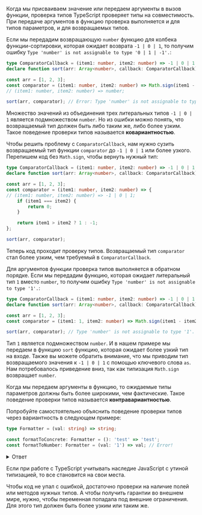 Когда мы присваиваем значение или передаем аргументы в вызов функции, проверка типов TypeScript проверяет типы на совместимость. При передаче аргументов в функцию проверка выполняется и для типов параметров, и для возвращаемых типов.

Если мы передадим возвращающую `number` функцию для колбека функции-сортировки, которая ожидает возврата `-1 | 0 | 1`, то получим ошибку `Type 'number' is not assignable to type '0 | 1 | -1'.`:

```typescript
type ComparatorCallback = (item1: number, item2: number) => -1 | 0 | 1
declare function sort(arr: Array<number>, callback: ComparatorCallback): Array<number>

const arr = [1, 2, 3];
const comparator = (item1: number, item2: number) => Math.sign(item1 - item2);
// (item1: number, item2: number) => number;

sort(arr, comparator); // Error: Type 'number' is not assignable to type '0 | 1 | -1'.
```

Множество значений из объединения трех литеральных типов `-1 | 0 | 1` является подмножеством `number`. Но из ошибки можно понять, что возвращаемый тип должен быть либо таким же, либо более узким. Такое поведение проверки типов называется **ковариантностью**.

Чтобы решить проблему с `ComparatorCallback`, нам нужно сузить возвращаемый тип функции `comparator` до `-1 | 0 | 1` или более узкого. Перепишем код без `Math.sign`, чтобы вернуть нужный тип:

```typescript
type ComparatorCallback = (item1: number, item2: number) => -1 | 0 | 1
declare function sort(arr: Array<number>, callback: ComparatorCallback): Array<number>

const arr = [1, 2, 3];
const comparator = (item1: number, item2: number) => {
// (item1: number, item2: number) => -1 | 0 | 1;
    if (item1 === item2) {
        return 0;
    }

    return item1 > item2 ? 1 : -1;
};

sort(arr, comparator);
```

Теперь код проходит проверку типов. Возвращаемый тип `comparator` стал более узким, чем требуемый в `ComparatorCallback`.

Для аргументов функции проверка типов выполняется в обратном порядке. Если мы передадим функцию, которая ожидает литеральный тип `1` вместо `number`, то получим ошибку `Type 'number' is not assignable to type '1'.`:

```typescript
type ComparatorCallback = (item1: number, item2: number) => -1 | 0 | 1
declare function sort(arr: Array<number>, callback: ComparatorCallback): Array<number>

const arr = [1, 2, 3];
const comparator = (item1: 1, item2: number) => Math.sign(item1 - item2) as -1 | 0 | 1;

sort(arr, comparator); // Type 'number' is not assignable to type '1'.
```

Тип `1` является подмножеством `number`. И в нашем примере мы передаем в функцию `sort` функцию, которая ожидает более узкий тип на входе. Также вы можете обратить внимание, что мы приводим тип возвращаемого значения к `-1 | 0 | 1` с помощью ключевого слова `as`. Нам потребовалось приведение вниз, так как типизация `Math.sign` возвращает `number`.

Когда мы передаем аргументы в функцию, то ожидаемые типы параметров должны быть более широкими, чем фактические. Такое поведение проверки типов называется **контравариантностью**.

Попробуйте самостоятельно объяснить поведение проверки типов через вариантность в следующем примере:

```typescript
type Formatter = (val: string) => string;

const formatToConcrete: Formatter = (): 'test' => 'test';
const formatToNumber: Formatter = (val: '1') => val; // Error!
```

<details>
  <summary>Ответ</summary>
  Тип параметров может быть шире, а тип на выходе — уже.
  В примере formatToConcrete не принимает никаких параметров. Это дает более широкий тип, нежели требуемый string. А возвращает более узкий литеральный тип. formatToNumber ожидает более узкий тип на входе, поэтому и возникает ошибка.
</details>

Если при работе с TypeScript учитывать наследие JavaScript с утиной типизацией, то все становится на свои места.

Чтобы код не упал с ошибкой, достаточно проверки на наличие полей или методов нужных типов. А чтобы получить гарантии во внешнем мире, нужно, чтобы переменная попадала под внешние ограничения. Для этого тип должен быть более узким или таким же.
